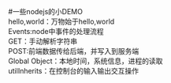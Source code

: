 #一些nodejs的小DEMO  
hello,world：万物始于hello,world  
Events:node中事件的处理流程  
GET：手动解析字符串  
POST:前端数据传给后端，并写入到服务端  
Global Object：本地时间，系统信息，进程的读取  
utilInherits：在控制台的输入输出交互操作  

